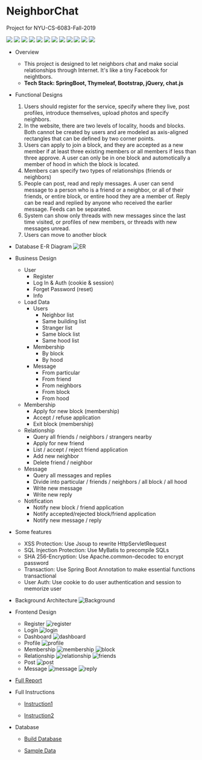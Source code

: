 # NeighborChat
Project for NYU-CS-6083-Fall-2019

![](https://img.shields.io/badge/Java-12-green)
![](https://img.shields.io/badge/SpringBoot-2.2.2-blue)
![](https://img.shields.io/badge/Maven-3.6.2-blue)
![](https://img.shields.io/badge/MyBatis-2.2.1-blue)
![](https://img.shields.io/badge/MySQL-8.0.11-blue)
![](https://img.shields.io/badge/junit-4.12-blue)
![](https://img.shields.io/badge/fastJson-1.2.59-blue)
![](https://img.shields.io/badge/Tomcat-9.0.29-blue)
![](https://img.shields.io/badge/jQuery-3.4.1-blue)
![](https://img.shields.io/badge/jQueryCookie-1.4.1-blue)
![](https://img.shields.io/badge/Chat.js-2.8.0-blue)
![](https://img.shields.io/badge/Bootstrap-4.3.1-blue)

- Overview
    - This project is designed to let neighbors chat and make social relationships through Internet. It's like a tiny Facebook for neightbors.
    - **Tech Stack: SpringBoot, Thymeleaf, Bootstrap, jQuery, chat.js**

- Functional Designs
    1. Users should register for the service, specify where they live, post profiles, introduce themselves, upload photos and specify neighbors.
    2. In the website, there are two levels of locality, hoods and blocks. Both cannot be created by users and are modeled as axis-aligned rectangles that can be defined by two corner points.
    3. Users can apply to join a block, and they are accepted as a new member if at least three existing members or all members if less than three approve. A user can only be in one block and automotically a member of hood in which the block is located.
    4. Members can specify two types of relationships (friends or neighbors)
    5. People can post, read and reply messages. A user can send message to a person who is a friend or a neighbor, or all of their friends, or entire block, or entire hood they are a member of. Reply can be read and replied by anyone who received the earlier message. Feeds can be separated.
    6. System can show only threads with new messages since the last time visited, or profiles of new members, or threads with new messages unread.
    7. Users can move to another block

- Database E-R Diagram
![ER](images/ER.png)


- Business Design
    - User
        - Register
        - Log In & Auth (cookie & session)
        - Forget Password (reset)
        - Info
    - Load Data
        - Users
            - Neighbor list
            - Same building list
            - Stranger list
            - Same block list
            - Same hood list
        - Membership
            - By block
            - By hood
        - Message
            - From particular
            - From friend
            - From neighbors
            - From block
            - From hood
    - Membership
        - Apply for new block (membership)
        - Accept / refuse application
        - Exit block (membership)
    - Relationship
        - Query all friends / neighbors / strangers nearby
        - Apply for new friend
        - List / accept / reject friend application
        - Add new neighbor
        - Delete friend / neighbor
    - Message
        - Query all messages and replies
        - Divide into particular / friends / neighbors / all block / all hood
        - Write new message
        - Write new reply
    - Notification
        - Notify new block / friend application
        - Notify accepted/rejected block/friend application
        - Notify new message / reply

- Some features
    - XSS Protection: Use Jsoup to rewrite HttpServletRequest
    - SQL Injection Protection: Use  MyBatis to precompile SQLs
    - SHA 256-Encryption: Use Apache.common-decodec to encrypt password
    - Transaction: Use Spring Boot Annotation to make essential functions transactional
    - User Auth: Use cookie to do user authentication and session to memorize user

- Background Architecture
![Background](images/background.png)

- Frontend Design
    - Register
        ![register](images/register.png)
    - Login
        ![login](images/login.png)
    - Dashboard
        ![dashboard](images/dashboard.png)
    - Profile
        ![profile](images/profile.png)
    - Membership
        ![membership](images/membership.png)
        ![block](images/block.png)
    - Relationship
        ![relationship](images/relationship.png)
        ![friends](images/friends.png)        
    - Post
        ![post](images/post.png)
    - Message
        ![message](images/message.png)
        ![reply](images/reply.png)

- [Full Report](DB_Project_Report.pdf)

- Full Instructions
    - [Instruction1](pro1.pdf)

    - [Instruction2](pro2.pdf)

- Database 
    - [Build Database](createDB.sql)

    - [Sample Data](sampleData.sql)
